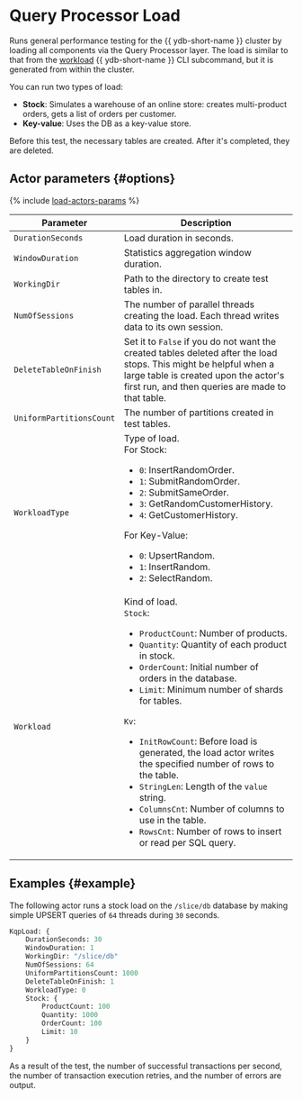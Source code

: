 # Query Processor Load

Runs general performance testing for the {{ ydb-short-name }} cluster by loading all components via the Query Processor layer. The load is similar to that from the [workload](../reference/ydb-cli/commands/workload/index.md) {{ ydb-short-name }} CLI subcommand, but it is generated from within the cluster.

You can run two types of load:

* **Stock**: Simulates a warehouse of an online store: creates multi-product orders, gets a list of orders per customer.
* **Key-value**: Uses the DB as a key-value store.

Before this test, the necessary tables are created. After it's completed, they are deleted.

## Actor parameters {#options}

{% include [load-actors-params](../_includes/load-actors-params.md) %}

| Parameter                | Description                                                                                                                                                                                                                                                                                                                                                                                                                                                                                                                                                                      |
|--------------------------|----------------------------------------------------------------------------------------------------------------------------------------------------------------------------------------------------------------------------------------------------------------------------------------------------------------------------------------------------------------------------------------------------------------------------------------------------------------------------------------------------------------------------------------------------------------------------------|
| `DurationSeconds`        | Load duration in seconds.                                                                                                                                                                                                                                                                                                                                                                                                                                                                                                                                                        |
| `WindowDuration`         | Statistics aggregation window duration.                                                                                                                                                                                                                                                                                                                                                                                                                                                                                                                                          |
| `WorkingDir`             | Path to the directory to create test tables in.                                                                                                                                                                                                                                                                                                                                                                                                                                                                                                                                  |
| `NumOfSessions`          | The number of parallel threads creating the load. Each thread writes data to its own session.                                                                                                                                                                                                                                                                                                                                                                                                                                                                                    |
| `DeleteTableOnFinish`    | Set it to `False` if you do not want the created tables deleted after the load stops. This might be helpful when a large table is created upon the actor's first run, and then queries are made to that table.                                                                                                                                                                                                                                                                                                                                                                   |
| `UniformPartitionsCount` | The number of partitions created in test tables.                                                                                                                                                                                                                                                                                                                                                                                                                                                                                                                                 |
| `WorkloadType`           | Type of load.<br/>For Stock:<ul><li>`0`: InsertRandomOrder.</li><li>`1`: SubmitRandomOrder.</li><li>`2`: SubmitSameOrder.</li><li>`3`: GetRandomCustomerHistory.</li><li>`4`: GetCustomerHistory.</li></ul>For Key-Value:<ul><li>`0`: UpsertRandom.</li><li>`1`: InsertRandom.</li><li>`2`: SelectRandom.</li></ul>                                                                                                                                                                                                                                                              |
| `Workload`               | Kind of load.<br/>`Stock`:<ul><li>`ProductCount`: Number of products.</li><li>`Quantity`: Quantity of each product in stock.</li><li>`OrderCount`: Initial number of orders in the database.</li><li>`Limit`: Minimum number of shards for tables.</li></ul>`Kv`:<ul><li>`InitRowCount`: Before load is generated, the load actor writes the specified number of rows to the table.</li><li>`StringLen`: Length of the `value` string.</li><li>`ColumnsCnt`: Number of columns to use in the table.</li><li>`RowsCnt`: Number of rows to insert or read per SQL query.</li></ul> |

## Examples {#example}

The following actor runs a stock load on the `/slice/db` database by making simple UPSERT queries of `64` threads during `30` seconds.

```proto
KqpLoad: {
    DurationSeconds: 30
    WindowDuration: 1
    WorkingDir: "/slice/db"
    NumOfSessions: 64
    UniformPartitionsCount: 1000
    DeleteTableOnFinish: 1
    WorkloadType: 0
    Stock: {
        ProductCount: 100
        Quantity: 1000
        OrderCount: 100
        Limit: 10
    }
}
```

As a result of the test, the number of successful transactions per second, the number of transaction execution retries, and the number of errors are output.
